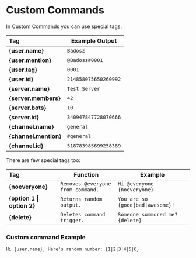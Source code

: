 #  Custom Commands

In Custom Commands you can use special tags:

Tag | Example Output
:-------- | ---
**{user.name}** | `Badosz`
**{user.mention}** | `@Badosz#0001`
**{user.tag}** | `0001`
**{user.id}** | `214858075650260992`
**{server.name}** | `Test Server`
**{server.members}** | `42`
**{server.bots}** | `10`
**{server.id}** | `340947847728070666`
**{channel.name}** | `general`
**{channel.mention}** | `#general`
**{channel.id}** | `518783985699258389`

There are few special tags too:

Tag | Function | Example
:-------- | ------- | ---
**{noeveryone}** | `Removes @everyone from command.` | `Hi @everyone {noeveryone}`
**{option 1 \| option 2}** | `Returns random output.` | `You are so {good\|bad\|awesome}!`
**{delete}** | `Deletes command trigger.` | `Someone summoned me? {delete}`


### Custom command Example
`Hi {user.name}, Here's random number: {1|2|3|4|5|6}`
